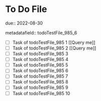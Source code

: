 # To Do File

due:: 2022-08-30

metadatafield:: todoTestFile_985_6

- [ ] Task of todoTestFile_985 1 [[Query me]]
- [ ] Task of todoTestFile_985 2 [[Query me]]
- [ ] Task of todoTestFile_985 3
- [ ] Task of todoTestFile_985 4
- [ ] Task of todoTestFile_985 5
- [ ] Task of todoTestFile_985 6
- [ ] Task of todoTestFile_985 7
- [ ] Task of todoTestFile_985 8
- [ ] Task of todoTestFile_985 9
- [ ] Task of todoTestFile_985 10